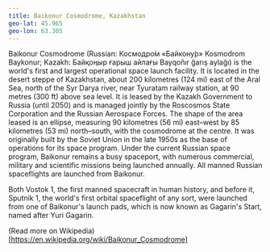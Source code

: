 ```yaml
---
title: Baikonur Cosmodrome, Kazakhstan
geo-lat: 45.965
geo-lon: 63.305
---
```


Baikonur Cosmodrome (Russian: Космодро́м «Байкону́р» Kosmodrom Baykonur; Kazakh: Байқоңыр ғарыш айлағы Bayqoñır ğarış aylağı) is the world's first and largest operational space launch facility. It is located in the desert steppe of Kazakhstan, about 200 kilometres (124 mi) east of the Aral Sea, north of the Syr Darya river, near Tyuratam railway station, at 90 metres (300 ft) above sea level. It is leased by the Kazakh Government to Russia (until 2050) and is managed jointly by the Roscosmos State Corporation and the Russian Aerospace Forces. The shape of the area leased is an ellipse, measuring 90 kilometres (56 mi) east–west by 85 kilometres (53 mi) north–south, with the cosmodrome at the centre. It was originally built by the Soviet Union in the late 1950s as the base of operations for its space program. Under the current Russian space program, Baikonur remains a busy spaceport, with numerous commercial, military and scientific missions being launched annually. All manned Russian spaceflights are launched from Baikonur.

Both Vostok 1, the first manned spacecraft in human history, and before it, Sputnik 1, the world's first orbital spaceflight of any sort, were launched from one of Baikonur's launch pads, which is now known as Gagarin's Start, named after Yuri Gagarin.

(Read more on Wikipedia)[https://en.wikipedia.org/wiki/Baikonur_Cosmodrome]
